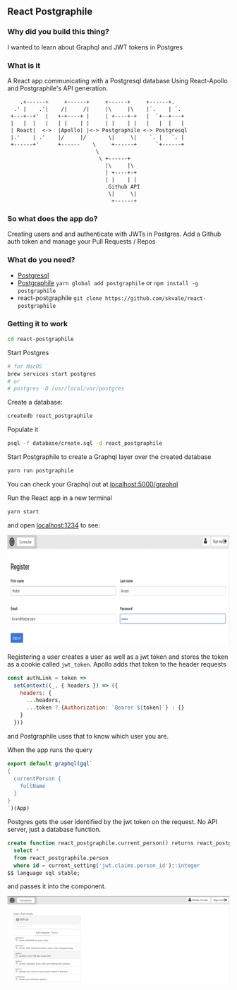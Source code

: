 ## React Postgraphile

### Why did you build this thing?

I wanted to learn about Graphql and JWT tokens in Postgres

### What is it

A React app communicating with a Postgresql database
Using React-Apollo and Postgraphile's API generation.

```
    .+------+     +------+     +------+     +------+.
  .' |    .'|    /|     /|     |\     |\    |`.    | `.
 +---+--+'  |   +-+----+ |     | +----+-+   |  `+--+---+
 |   |  |   |   | |    | |     | |    | |   |   |  |   |
 | React|  <->  |Apollo| |<-> Postgraphile <-> Postgresql
 |.'    | .'    |/     |/       \|     \|    `. |   `. |
 +------+'      +------    \     +------+      `+------+
                            \
                             \ +------+
                               |\     |\
                               | +----+-+
                               | |    | |
                               .Github API
                                \|     \|
                                 +------+
```

### So what does the app do?
Creating users and and authenticate with JWTs in Postgres.
Add a Github auth token and manage your Pull Requests / Repos

### What do you need?
* [Postgresql](https://www.postgresql.org/download/)
* [Postgraphile](https://www.graphile.org/postgraphile) `yarn global add postgraphile` or `npm install -g postgraphile`
* react-postgraphile `git clone https://github.com/skvale/react-postgraphile`

### Getting it to work
```bash
cd react-postgraphile
```

Start Postgres

```bash
# for MacOS
brew services start postgres
# or
# postgres -D /usr/local/var/postgres
```

Create a database:

```bash
createdb react_postgraphile
```
Populate it

```bash
psql -f database/create.sql -d react_postgraphile
```

Start Postgraphile to create a Graphql layer over the created database

```bash
yarn run postgraphile
```

You can check your Graphql out at [localhost:5000/graphql](http://localhost:5000/graphql)

Run the React app in a new terminal

```bash
yarn start
```

and open [localhost:1234](http://localhost:1234) to see:

<img alt='User sign in' src='./images/image1.png' height=250 />

Registering a user creates a user as well as a jwt token and stores the token as a cookie called `jwt_token`.  Apollo adds that token to the header requests

```js
const authLink = token =>
  setContext((_, { headers }) => ({
    headers: {
      ...headers,
      ...token ? {Authorization: `Bearer ${token}`} : {}
    }
  }))
```

and Postgraphile uses that to know which user you are.

When the app runs the query

```js
export default graphql(gql`
{
  currentPerson {
    fullName
  }
}
`)(App)
```
Postgres gets the user identified by the jwt token on the request.  No API server, just a database function.

```sql
create function react_postgraphile.current_person() returns react_postgraphile.person as $$
  select *
  from react_postgraphile.person
  where id = current_setting('jwt.claims.person_id')::integer
$$ language sql stable;
```

 and passes it into the component.

<img alt='User authenticated' src='./images/image2.png' />